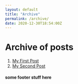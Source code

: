 ```yaml
---
layout: default
title: "Archive"
permalink: /archive/
date: 2020-12-30T18:54:00Z
---
```


# Archive of posts

1. [My First Post](/my-first-post "My First Post")
2. [My Second Post](/my-second-post)

#### some footer stuff here
